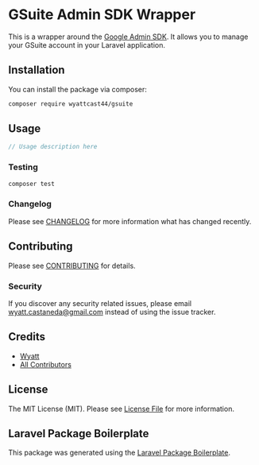 # GSuite Admin SDK Wrapper

<!-- [![Latest Version on Packagist](https://img.shields.io/packagist/v/wyattcast44/gsuite.svg?style=flat-square)](https://packagist.org/packages/wyattcast44/gsuite)
[![Build Status](https://img.shields.io/travis/wyattcast44/gsuite/master.svg?style=flat-square)](https://travis-ci.org/wyattcast44/gsuite)
[![Quality Score](https://img.shields.io/scrutinizer/g/wyattcast44/gsuite.svg?style=flat-square)](https://scrutinizer-ci.com/g/wyattcast44/gsuite)
[![Total Downloads](https://img.shields.io/packagist/dt/wyattcast44/gsuite.svg?style=flat-square)](https://packagist.org/packages/wyattcast44/gsuite) -->

This is a wrapper around the
[Google Admin SDK](https://developers.google.com/admin-sdk/). It allows you to
manage your GSuite account in your Laravel application.

## Installation

You can install the package via composer:

```bash
composer require wyattcast44/gsuite
```

## Usage

```php
// Usage description here
```

### Testing

```bash
composer test
```

### Changelog

Please see [CHANGELOG](CHANGELOG.md) for more information what has changed
recently.

## Contributing

Please see [CONTRIBUTING](CONTRIBUTING.md) for details.

### Security

If you discover any security related issues, please email
wyatt.castaneda@gmail.com instead of using the issue tracker.

## Credits

-   [Wyatt](https://github.com/wyattcast44)
-   [All Contributors](../../contributors)

## License

The MIT License (MIT). Please see [License File](LICENSE.md) for more
information.

## Laravel Package Boilerplate

This package was generated using the
[Laravel Package Boilerplate](https://laravelpackageboilerplate.com).
